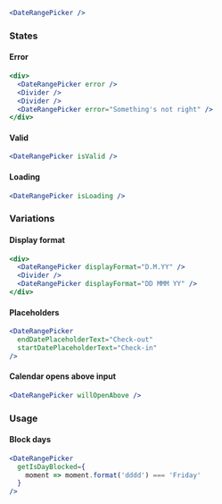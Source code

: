 ```jsx
<DateRangePicker />
```

### States

#### Error

```jsx
<div>
  <DateRangePicker error />
  <Divider />
  <Divider />
  <DateRangePicker error="Something's not right" />
</div>
```

#### Valid

```jsx
<DateRangePicker isValid />
```

#### Loading

```jsx
<DateRangePicker isLoading />
```

### Variations

#### Display format

```jsx
<div>
  <DateRangePicker displayFormat="D.M.YY" />
  <Divider />
  <DateRangePicker displayFormat="DD MMM YY" />
</div>
```

#### Placeholders

```jsx
<DateRangePicker
  endDatePlaceholderText="Check-out"
  startDatePlaceholderText="Check-in"
/>
```

#### Calendar opens above input

```jsx
<DateRangePicker willOpenAbove />
```

### Usage

#### Block days

```jsx
<DateRangePicker
  getIsDayBlocked={
    moment => moment.format('dddd') === 'Friday'
  }
/>
```
